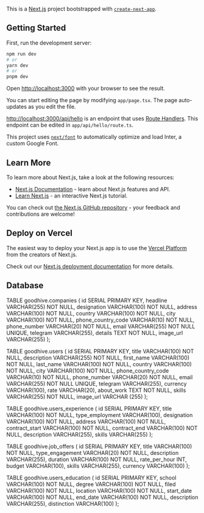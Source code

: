 This is a [Next.js](https://nextjs.org/) project bootstrapped with [`create-next-app`](https://github.com/vercel/next.js/tree/canary/packages/create-next-app).

## Getting Started

First, run the development server:

```bash
npm run dev
# or
yarn dev
# or
pnpm dev
```

Open [http://localhost:3000](http://localhost:3000) with your browser to see the result.

You can start editing the page by modifying `app/page.tsx`. The page auto-updates as you edit the file.

[http://localhost:3000/api/hello](http://localhost:3000/api/hello) is an endpoint that uses [Route Handlers](https://beta.nextjs.org/docs/routing/route-handlers). This endpoint can be edited in `app/api/hello/route.ts`.

This project uses [`next/font`](https://nextjs.org/docs/basic-features/font-optimization) to automatically optimize and load Inter, a custom Google Font.

## Learn More

To learn more about Next.js, take a look at the following resources:

- [Next.js Documentation](https://nextjs.org/docs) - learn about Next.js features and API.
- [Learn Next.js](https://nextjs.org/learn) - an interactive Next.js tutorial.

You can check out [the Next.js GitHub repository](https://github.com/vercel/next.js/) - your feedback and contributions are welcome!

## Deploy on Vercel

The easiest way to deploy your Next.js app is to use the [Vercel Platform](https://vercel.com/new?utm_medium=default-template&filter=next.js&utm_source=create-next-app&utm_campaign=create-next-app-readme) from the creators of Next.js.

Check out our [Next.js deployment documentation](https://nextjs.org/docs/deployment) for more details.

## Database

TABLE goodhive.companies (
id SERIAL PRIMARY KEY,
headline VARCHAR(255) NOT NULL,
designation VARCHAR(100) NOT NULL,
address VARCHAR(100) NOT NULL,
country VARCHAR(100) NOT NULL,
city VARCHAR(100) NOT NULL,
phone_country_code VARCHAR(10) NOT NULL,
phone_number VARCHAR(20) NOT NULL,
email VARCHAR(255) NOT NULL UNIQUE,
telegram VARCHAR(255),
details TEXT NOT NULL,
image_url VARCHAR(255)
);

TABLE goodhive.users (
id SERIAL PRIMARY KEY,
title VARCHAR(100) NOT NULL,
description VARCHAR(255) NOT NULL,
first_name VARCHAR(100) NOT NULL,
last_name VARCHAR(100) NOT NULL,
country VARCHAR(100) NOT NULL,
city VARCHAR(100) NOT NULL,
phone_country_code VARCHAR(10) NOT NULL,
phone_number VARCHAR(20) NOT NULL,
email VARCHAR(255) NOT NULL UNIQUE,
telegram VARCHAR(255),
currency VARCHAR(100),
rate VARCHAR(20),
about_work TEXT NOT NULL,
skills VARCHAR(255) NOT NULL,
image_url VARCHAR (255)
);

TABLE goodhive.users_experience (
id SERIAL PRIMARY KEY,
title VARCHAR(100) NOT NULL,
type_employment VARCHAR(100),
designation VARCHAR(100) NOT NULL,
address VARCHAR(100) NOT NULL,
contract_start VARCHAR(100) NOT NULL,
contract_end VARCHAR(100) NOT NULL,
description VARCHAR(255),
skills VARCHAR(255)
);

TABLE goodhive.job_offers (
id SERIAL PRIMARY KEY,
title VARCHAR(100) NOT NULL,
type_engagement VARCHAR(20) NOT NULL,
description VARCHAR(255),
duration VARCHAR(100) NOT NULL,
rate_per_hour INT,
budget VARCHAR(100),
skills VARCHAR(255),
currency VARCHAR(100)
);

TABLE goodhive.users_education (
id SERIAL PRIMARY KEY,
school VARCHAR(100) NOT NULL,
degree VARCHAR(100) NOT NULL,
filed VARCHAR(100) NOT NULL,
location VARCHAR(100) NOT NULL,
start_date VARCHAR(100) NOT NULL,
end_date VARCHAR(100) NOT NULL,
description VARCHAR(255),
distinction VARCHAR(100)
);
